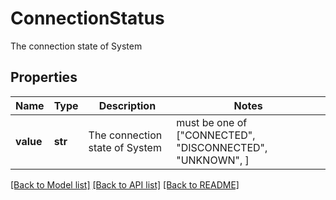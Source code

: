 # ConnectionStatus

The connection state of System

## Properties
Name | Type | Description | Notes
------------ | ------------- | ------------- | -------------
**value** | **str** | The connection state of System |  must be one of ["CONNECTED", "DISCONNECTED", "UNKNOWN", ]

[[Back to Model list]](../README.md#documentation-for-models) [[Back to API list]](../README.md#documentation-for-api-endpoints) [[Back to README]](../README.md)


